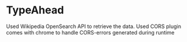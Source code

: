 # TypeAhead


Used Wikipedia OpenSearch API to retrieve the data. 
Used CORS plugin comes with chrome to handle CORS-errors generated during runtime

